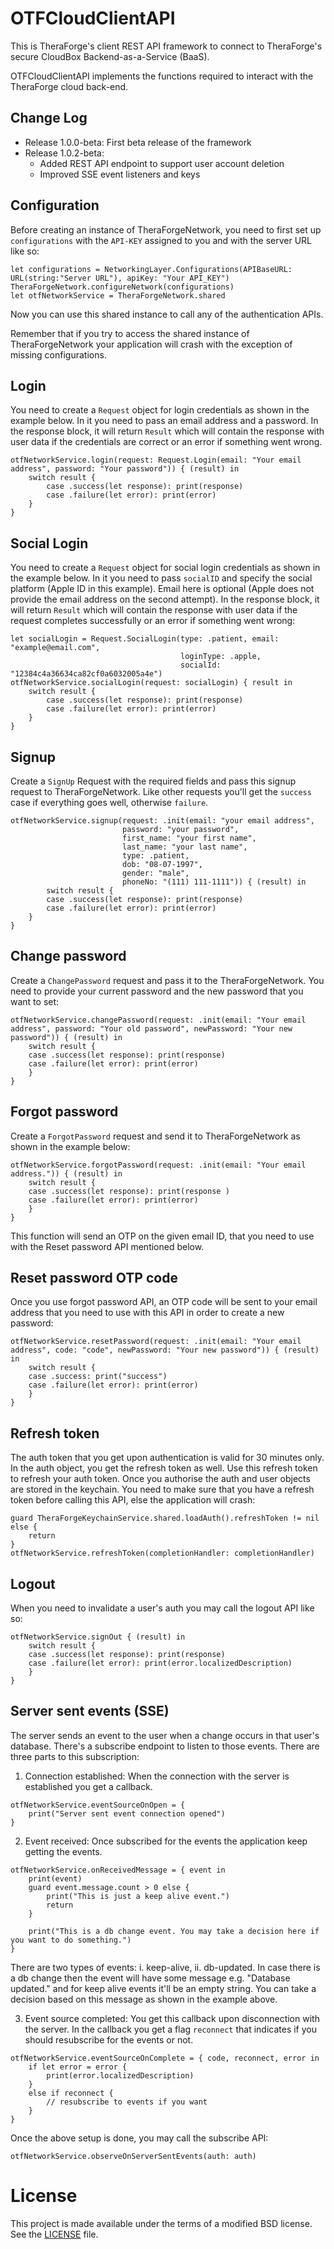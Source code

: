 # OTFCloudClientAPI
This is TheraForge's client REST API framework to connect to TheraForge's secure CloudBox Backend-as-a-Service (BaaS).

OTFCloudClientAPI implements the functions required to interact with the TheraForge cloud back-end.

## Change Log
* Release 1.0.0-beta: First beta release of the framework
* Release 1.0.2-beta:
    * Added REST API endpoint to support user account deletion
    * Improved SSE event listeners and keys

## Configuration
Before creating an instance of TheraForgeNetwork, you need to first set up `configurations` with the `API-KEY` assigned to you and with the server URL like so:

```
let configurations = NetworkingLayer.Configurations(APIBaseURL: URL(string:"Server URL"), apiKey: "Your API_KEY")
TheraForgeNetwork.configureNetwork(configurations)
let otfNetworkService = TheraForgeNetwork.shared
```

Now you can use this shared instance to call any of the authentication APIs.

Remember that if you try to access the shared instance of TheraForgeNetwork your application will crash with the exception of missing configurations.

## Login
You need to create a `Request` object for login credentials as shown in the example below. In it you need to pass an email address and a password. In the response block, it will return `Result` which will contain the response with user data if the credentials are correct or an error if something went wrong.

```
otfNetworkService.login(request: Request.Login(email: "Your email address", password: "Your password")) { (result) in
    switch result {
        case .success(let response): print(response)
        case .failure(let error): print(error)
    }
}
```

## Social Login
You need to create a `Request` object for social login credentials as shown in the example below. In it you need to pass `socialID` and specify the social platform (Apple ID in this example). Email here is optional (Apple does not provide the email address on the second attempt). In the response block, it will return `Result` which will contain the response with user data if the request completes successfully or an error if something went wrong:

```
let socialLogin = Request.SocialLogin(type: .patient, email: "example@email.com",
                                      loginType: .apple,
                                      socialId: "12384c4a36634ca82cf0a6032005a4e")
otfNetworkService.socialLogin(request: socialLogin) { result in
    switch result {
        case .success(let response): print(response)
        case .failure(let error): print(error)
    }
}
```

## Signup
Create a `SignUp` Request with the required fields and pass this signup request to TheraForgeNetwork. Like other requests you'll get the `success` case if everything goes well, otherwise `failure`.

```
otfNetworkService.signup(request: .init(email: "your email address",
                         password: "your password",
                         first_name: "your first name",
                         last_name: "your last name",
                         type: .patient,
                         dob: "08-07-1997",
                         gender: "male",
                         phoneNo: "(111) 111-1111")) { (result) in
        switch result {
        case .success(let response): print(response)
        case .failure(let error): print(error)
    }
}
```

## Change password
Create a `ChangePassword` request and pass it to the TheraForgeNetwork. You need to provide your current password and the new password that you want to set:

```
otfNetworkService.changePassword(request: .init(email: "Your email address", password: "Your old password", newPassword: "Your new password")) { (result) in
    switch result {
    case .success(let response): print(response)
    case .failure(let error): print(error)
    }
}
```

## Forgot password
Create a `ForgotPassword` request and send it to TheraForgeNetwork as shown in the example below:

```
otfNetworkService.forgotPassword(request: .init(email: "Your email address.")) { (result) in
    switch result {
    case .success(let response): print(response )
    case .failure(let error): print(error)
    }
}
```
This function will send an OTP on the given email ID, that you need to use with the Reset password API mentioned below.

## Reset password OTP code
Once you use forgot password API, an OTP code will be sent to your email address that you need to use with this API in order to create a new password:

```
otfNetworkService.resetPassword(request: .init(email: "Your email address", code: "code", newPassword: "Your new password")) { (result) in
    switch result {
    case .success: print("success")
    case .failure(let error): print(error)
    }
}
```

## Refresh token
The auth token that you get upon authentication is valid for 30 minutes only. In the auth object, you get the refresh token as well. Use this refresh token to refresh your auth token. Once you authorise the auth and user objects are stored in the keychain. You need to make sure that you have a refresh token before calling this API, else the application will crash:

```
guard TheraForgeKeychainService.shared.loadAuth().refreshToken != nil else {
    return
}
otfNetworkService.refreshToken(completionHandler: completionHandler)
```

## Logout
When you need to invalidate a user's auth you may call the logout API like so:

```
otfNetworkService.signOut { (result) in
    switch result {
    case .success(let response): print(response)
    case .failure(let error): print(error.localizedDescription)
    }
}
```

## Server sent events (SSE)
The server sends an event to the user when a change occurs in that user's database. There's a subscribe endpoint to listen to those events. There are three parts to this subscription:

1. Connection established:
When the connection with the server is established you get a callback.

```
otfNetworkService.eventSourceOnOpen = {
    print("Server sent event connection opened")
}
```

2. Event received:
Once subscribed for the events the application keep getting the events.

```
otfNetworkService.onReceivedMessage = { event in
    print(event)
    guard event.message.count > 0 else {
        print("This is just a keep alive event.")
        return
    }

    print("This is a db change event. You may take a decision here if you want to do something.")
}
```
There are two types of events: i. keep-alive, ii. db-updated. In case there is a db change then the event will have some message e.g. "Database updated." and for keep alive events it'll be an empty string. You can take a decision based on this message as shown in the example above.

3. Event source completed:
You get this callback upon disconnection with the server. In the callback you get a flag `reconnect` that indicates if you should resubscribe for the events or not.

```
otfNetworkService.eventSourceOnComplete = { code, reconnect, error in
    if let error = error {
        print(error.localizedDescription)
    }
    else if reconnect {
        // resubscribe to events if you want
    }
}
```

Once the above setup is done, you may call the subscribe API:

```
otfNetworkService.observeOnServerSentEvents(auth: auth)
```

# License <a name="License"></a>

This project is made available under the terms of a modified BSD license. See the [LICENSE](LICENSE.md) file.
